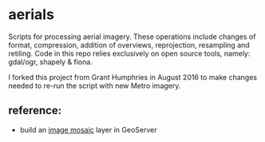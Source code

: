 aerials
=======

Scripts for processing aerial imagery.  These operations include changes of format, compression, addition of overviews, reprojection, resampling and retiling.  Code in this repo relies exclusively on open source tools, namely: gdal/ogr, shapely & fiona.

I forked this project from Grant Humphries in August 2016 to make changes needed to re-run the script with new Metro imagery.

reference:
--------

- build an [image mosaic](http://docs.geoserver.org/stable/en/user/tutorials/image_mosaic_plugin/imagemosaic.html) layer in GeoServer
